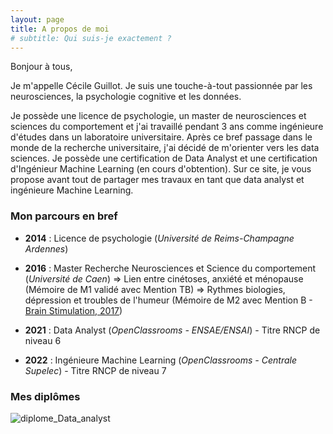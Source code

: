 ```yaml
---
layout: page
title: A propos de moi
# subtitle: Qui suis-je exactement ?
---
```


Bonjour à tous,

Je m'appelle Cécile Guillot. Je suis une touche-à-tout passionnée par les neurosciences, la psychologie cognitive et les données.


Je possède une licence de psychologie, un master de neurosciences et sciences du comportement et j'ai travaillé pendant 3 ans comme ingénieure d'études dans un laboratoire universitaire. Après ce bref passage dans le monde de la recherche universitaire, j'ai décidé de m'orienter vers les data sciences. Je possède une certification de Data Analyst et une certification d'Ingénieur Machine Learning (en cours d'obtention).
Sur ce site, je vous propose avant tout de partager mes travaux en tant que data analyst et ingénieure Machine Learning.

### Mon parcours en bref

- **2014** : Licence de psychologie (*Université de Reims-Champagne Ardennes*)

- **2016** : Master Recherche Neurosciences et Science du comportement (*Université de Caen*)
=> Lien entre cinétoses, anxiété et ménopause (Mémoire de M1 validé avec Mention TB)
=> Rythmes biologies, dépression et troubles de l'humeur (Mémoire de M2 avec Mention B - [Brain Stimulation, 2017](https://www.brainstimjrnl.com/article/S1935-861X(17)30388-1/fulltext#relatedArticles))

- **2021** : Data Analyst (*OpenClassrooms - ENSAE/ENSAI*) - Titre RNCP de niveau 6

- **2022** : Ingénieure Machine Learning (*OpenClassrooms - Centrale Supelec*) - Titre RNCP de niveau 7

### Mes diplômes

![diplome_Data_analyst](https://user-images.githubusercontent.com/64648386/128571696-db602940-4f27-4c3c-bacb-e19066739b0c.jpg)

